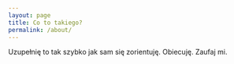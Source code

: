 ```yaml
---
layout: page
title: Co to takiego?
permalink: /about/
---
```


Uzupełnię to tak szybko jak sam się zorientuję. Obiecuję. Zaufaj mi.
